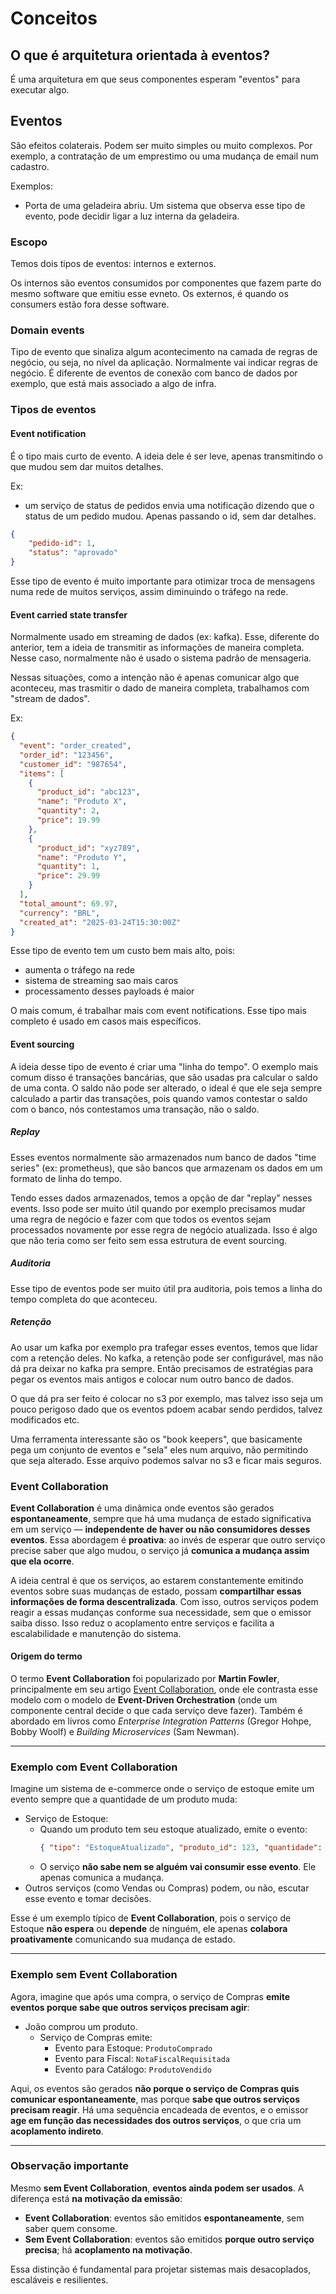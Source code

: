 # Conceitos
## O que é arquitetura orientada à eventos?
É uma arquitetura em que seus componentes esperam "eventos" para executar algo.

## Eventos
São efeitos colaterais. Podem ser muito simples ou muito complexos. Por exemplo, a contratação de um emprestimo ou uma mudança de email num cadastro.

Exemplos:
 - Porta de uma geladeira abriu. Um sistema que observa esse tipo de evento, pode decidir ligar a luz interna da geladeira.

### Escopo
Temos dois tipos de eventos: internos e externos.

Os internos são eventos consumidos por componentes que fazem parte do mesmo software que emitiu esse evneto.
Os externos, é quando os consumers estão fora desse software.

### Domain events
Tipo de evento que sinaliza algum acontecimento na camada de regras de negócio, ou seja, no nível da aplicação. Normalmente vai indicar regras de negócio. É diferente de eventos de conexão com banco de dados por exemplo, que está mais associado a algo de infra.

### Tipos de eventos
#### Event notification
É o tipo mais curto de evento. A ideia dele é ser leve, apenas transmitindo o que mudou sem dar muitos detalhes.

Ex:
 - um serviço de status de pedidos envia uma notificação dizendo que o status de um pedido mudou. Apenas passando o id, sem dar detalhes.
```json
{
    "pedido-id": 1,
    "status": "aprovado"
}
```

Esse tipo de evento é muito importante para otimizar troca de mensagens numa rede de muitos serviços, assim diminuindo o tráfego na rede.

#### Event carried state transfer
Normalmente usado em streaming de dados (ex: kafka).
Esse, diferente do anterior, tem a ideia de transmitir as informações de maneira completa.
Nesse caso, normalmente não é usado o sistema padrão de mensageria.

Nessas situações, como a intenção não é apenas comunicar algo que aconteceu, mas trasmitir o dado de maneira completa, trabalhamos com "stream de dados". 

Ex:
```json
{
  "event": "order_created",
  "order_id": "123456",
  "customer_id": "987654",
  "items": [
    {
      "product_id": "abc123",
      "name": "Produto X",
      "quantity": 2,
      "price": 19.99
    },
    {
      "product_id": "xyz789",
      "name": "Produto Y",
      "quantity": 1,
      "price": 29.99
    }
  ],
  "total_amount": 69.97,
  "currency": "BRL",
  "created_at": "2025-03-24T15:30:00Z"
}
```

Esse tipo de evento tem um custo bem mais alto, pois:
 - aumenta o tráfego na rede
 - sistema de streaming sao mais caros
 - processamento desses payloads é maior

O mais comum, é trabalhar mais com event notifications. Esse tipo mais completo é usado em casos mais específicos.

#### Event sourcing
A ideia desse tipo de evento é criar uma "linha do tempo".
O exemplo mais comum disso é transações bancárias, que são usadas pra calcular o saldo de uma conta. O saldo não pode ser alterado, o ideal é que ele seja sempre calculado a partir das transações, pois quando vamos contestar o saldo com o banco, nós contestamos uma transação, não o saldo.

##### Replay
Esses eventos normalmente são armazenados num banco de dados "time series" (ex: prometheus), que são bancos que armazenam os dados em um formato de linha do tempo.

Tendo esses dados armazenados, temos a opção de dar "replay" nesses events. Isso pode ser muito útil quando por exemplo precisamos mudar uma regra de negócio e fazer com que todos os eventos sejam processados novamente por esse regra de negócio atualizada. Isso é algo que não teria como ser feito sem essa estrutura de event sourcing.

##### Auditoria
Esse tipo de eventos pode ser muito útil pra auditoria, pois temos a linha do tempo completa do que aconteceu.

##### Retenção
Ao usar um kafka por exemplo pra trafegar esses eventos, temos que lidar com a retenção deles.
No kafka, a retenção pode ser configurável, mas não dá pra deixar no kafka pra sempre. Então precisamos de estratégias para pegar os eventos mais antigos e colocar num outro banco de dados.

O que dá pra ser feito é colocar no s3 por exemplo, mas talvez isso seja um pouco perigoso dado que os eventos pdoem acabar sendo perdidos, talvez modificados etc.

Uma ferramenta interessante são os "book keepers", que basicamente pega um conjunto de eventos e "sela" eles num arquivo, não permitindo que seja alterado. Esse arquivo podemos salvar no s3 e ficar mais seguros.


### Event Collaboration

**Event Collaboration** é uma dinâmica onde eventos são gerados **espontaneamente**, sempre que há uma mudança de estado significativa em um serviço — **independente de haver ou não consumidores desses eventos**. Essa abordagem é **proativa**: ao invés de esperar que outro serviço precise saber que algo mudou, o serviço já **comunica a mudança assim que ela ocorre**.

A ideia central é que os serviços, ao estarem constantemente emitindo eventos sobre suas mudanças de estado, possam **compartilhar essas informações de forma descentralizada**. Com isso, outros serviços podem reagir a essas mudanças conforme sua necessidade, sem que o emissor saiba disso. Isso reduz o acoplamento entre serviços e facilita a escalabilidade e manutenção do sistema.

#### Origem do termo
O termo **Event Collaboration** foi popularizado por **Martin Fowler**, principalmente em seu artigo [Event Collaboration](https://martinfowler.com/eaaDev/EventCollaboration.html), onde ele contrasta esse modelo com o modelo de **Event-Driven Orchestration** (onde um componente central decide o que cada serviço deve fazer). Também é abordado em livros como *Enterprise Integration Patterns* (Gregor Hohpe, Bobby Woolf) e *Building Microservices* (Sam Newman).

---

### Exemplo com Event Collaboration

Imagine um sistema de e-commerce onde o serviço de estoque emite um evento sempre que a quantidade de um produto muda:

- Serviço de Estoque:
  - Quando um produto tem seu estoque atualizado, emite o evento:
    ```json
    { "tipo": "EstoqueAtualizado", "produto_id": 123, "quantidade": 4 }
    ```
  - O serviço **não sabe nem se alguém vai consumir esse evento**. Ele apenas comunica a mudança.
- Outros serviços (como Vendas ou Compras) podem, ou não, escutar esse evento e tomar decisões.

Esse é um exemplo típico de **Event Collaboration**, pois o serviço de Estoque **não espera** ou **depende** de ninguém, ele apenas **colabora proativamente** comunicando sua mudança de estado.

---

### Exemplo sem Event Collaboration

Agora, imagine que após uma compra, o serviço de Compras **emite eventos porque sabe que outros serviços precisam agir**:

- João comprou um produto.
  - Serviço de Compras emite:
    - Evento para Estoque: `ProdutoComprado`
    - Evento para Fiscal: `NotaFiscalRequisitada`
    - Evento para Catálogo: `ProdutoVendido`

Aqui, os eventos são gerados **não porque o serviço de Compras quis comunicar espontaneamente**, mas porque **sabe que outros serviços precisam reagir**. Há uma sequência encadeada de eventos, e o emissor **age em função das necessidades dos outros serviços**, o que cria um **acoplamento indireto**.

---

### Observação importante

Mesmo **sem Event Collaboration**, **eventos ainda podem ser usados**. A diferença está **na motivação da emissão**:

- **Event Collaboration**: eventos são emitidos **espontaneamente**, sem saber quem consome.
- **Sem Event Collaboration**: eventos são emitidos **porque outro serviço precisa**; há **acoplamento na motivação**.

Essa distinção é fundamental para projetar sistemas mais desacoplados, escaláveis e resilientes.




